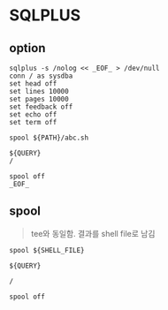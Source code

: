 # SQLPLUS

## option

```shell
sqlplus -s /nolog << _EOF_ > /dev/null
conn / as sysdba
set head off
set lines 10000
set pages 10000
set feedback off
set echo off
set term off

spool ${PATH}/abc.sh

${QUERY}
/

spool off
_EOF_
```

## spool

> tee와 동일함. 결과를 shell file로 남김

```shell
spool ${SHELL_FILE}

${QUERY}

/

spool off
```

